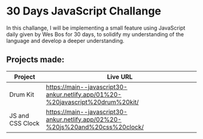 # 30 Days JavaScript Challange

In this challange, I will be implementing a small feature using JavaScript daily given by Wes Bos for 30 days, to solidify my understanding of the language and develop a deeper understanding.

## Projects made:

| Project          | Live URL                                                                       |
| ---------------- | ------------------------------------------------------------------------------ |
| Drum Kit         | https://main--javascript30-ankur.netlify.app/01%20-%20javascript%20drum%20kit/ |
| JS and CSS Clock | https://main--javascript30-ankur.netlify.app/02%20-%20js%20and%20css%20clock/  |
